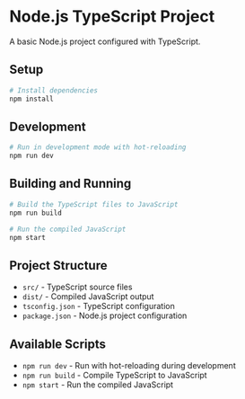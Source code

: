 # Node.js TypeScript Project

A basic Node.js project configured with TypeScript.

## Setup

```bash
# Install dependencies
npm install
```

## Development

```bash
# Run in development mode with hot-reloading
npm run dev
```

## Building and Running

```bash
# Build the TypeScript files to JavaScript
npm run build

# Run the compiled JavaScript
npm start
```

## Project Structure

- `src/` - TypeScript source files
- `dist/` - Compiled JavaScript output
- `tsconfig.json` - TypeScript configuration
- `package.json` - Node.js project configuration

## Available Scripts

- `npm run dev` - Run with hot-reloading during development
- `npm run build` - Compile TypeScript to JavaScript
- `npm start` - Run the compiled JavaScript 